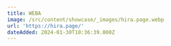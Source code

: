 ```yaml
---
title: WEBA
image: /src/content/showcase/_images/hira.page.webp
url: 'https://hira.page/'
dateAdded: 2024-01-30T10:36:39.000Z
---
```


